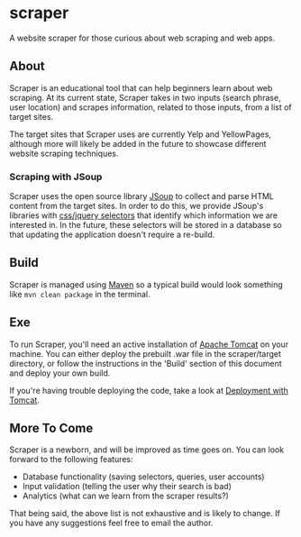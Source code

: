 # scraper
A website scraper for those curious about web scraping and web apps. 

About
-----
Scraper is an educational tool that can help beginners learn about web scraping. At its current state, Scraper takes in two inputs (search phrase, user location) and scrapes information, related to those inputs, from a list of target sites. 

The target sites that Scraper uses are currently Yelp and YellowPages, although more will likely be added in the future to showcase different website scraping techniques. 

### Scraping with JSoup

Scraper uses the open source library [JSoup](https://jsoup.org/) to collect and parse HTML content from the target sites. In order to do this, we provide JSoup's libraries with [css/jquery selectors](https://jsoup.org/cookbook/extracting-data/selector-syntax) that identify which information we are interested in. In the future, these selectors will be stored in a database so that updating the application doesn't require a re-build. 

Build
-----

Scraper is managed using [Maven](https://maven.apache.org/) so a typical build would look something like `mvn clean package` in the terminal. 

Exe
---

To run Scraper, you'll need an active installation of [Apache Tomcat](https://tomcat.apache.org/) on your machine. You can either deploy the prebuilt .war file in the scraper/target directory, or follow the instructions in the 'Build' section of this document and deploy your own build. 

If you're having trouble deploying the code, take a look at [Deployment with Tomcat](https://tomcat.apache.org/tomcat-7.0-doc/appdev/deployment.html#Deployment_With_Tomcat).

More To Come
------------

Scraper is a newborn, and will be improved as time goes on. You can look forward to the following features:

* Database functionality (saving selectors, queries, user accounts)
* Input validation (telling the user why their search is bad)
* Analytics (what can we learn from the scraper results?)

That being said, the above list is not exhaustive and is likely to change. If you have any suggestions feel free to email the author.
